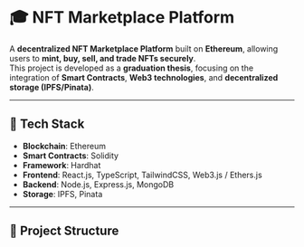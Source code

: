 # 🎓 NFT Marketplace Platform  

A **decentralized NFT Marketplace Platform** built on **Ethereum**, allowing users to **mint, buy, sell, and trade NFTs securely**.  
This project is developed as a **graduation thesis**, focusing on the integration of **Smart Contracts**, **Web3 technologies**, and **decentralized storage (IPFS/Pinata)**.  

---

## 🚀 Tech Stack  

- **Blockchain**: Ethereum  
- **Smart Contracts**: Solidity  
- **Framework**: Hardhat  
- **Frontend**: React.js, TypeScript, TailwindCSS, Web3.js / Ethers.js  
- **Backend**: Node.js, Express.js, MongoDB  
- **Storage**: IPFS, Pinata  

---

## 📂 Project Structure  

